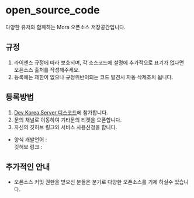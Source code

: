 # open_source_code
다양한 유저와 함께하는 Mora 오픈소스 저장공간입니다.


## 규정
1. 라이센스 규정에 따라 보호되며, 각 소스코드에 설명에 추가적으로 표기가 없다면 오픈소스 출처를 작성해주세요.
2. 등록에는 제한이 없으나 규정위반이되는 코드 발견시 자동 삭제조치 됩니다.

## 등록방법
1. [Dev Korea Server 디스코드](https://discord.gg/yr65HWuyZj)에 참가합니다.
2. 문의 채널로 이동하여 기타문의 티켓을 오픈합니다.
3. 자신의 깃허브 링크와 서비스 사용신청을 합니다.

- 양식 
개발언어 : <br>
깃허브 링크 : 

## 추가적인 안내
- 오픈소스 커밋 권한을 받으신 분들은 분기로 다양한 오픈소스를 기제 하실수 있습니다.
